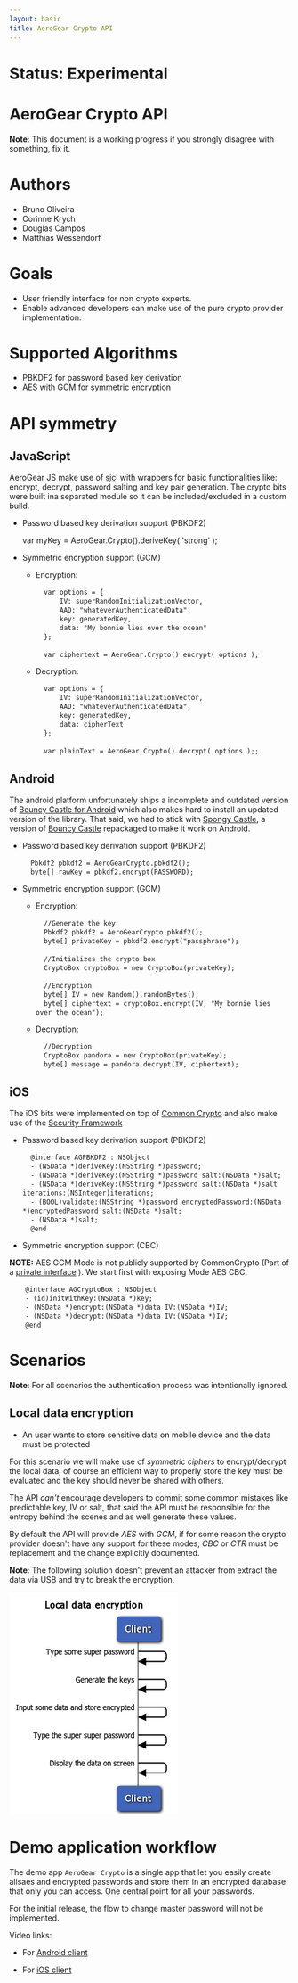 ```yaml
---
layout: basic
title: AeroGear Crypto API
---
```


# Status: Experimental

# AeroGear Crypto API

**Note**: This document is a working progress if you strongly disagree with something, fix it.

# Authors

* Bruno Oliveira
* Corinne Krych
* Douglas Campos
* Matthias Wessendorf

# Goals

* User friendly interface for non crypto experts.
* Enable advanced developers can make use of the pure crypto provider implementation.

# Supported Algorithms

* PBKDF2 for password based key derivation
* AES with GCM for symmetric encryption

# API symmetry 

## JavaScript

AeroGear JS make use of [sjcl](http://crypto.stanford.edu/sjcl/) with wrappers for basic functionalities like: encrypt, decrypt, password salting and key pair generation. The crypto bits were built ina separated module so it can be included/excluded in a custom build.

* Password based key derivation support (PBKDF2)

    var myKey = AeroGear.Crypto().deriveKey( 'strong' );

* Symmetric encryption support (GCM)

    * Encryption:

            var options = {
                IV: superRandomInitializationVector,
                AAD: "whateverAuthenticatedData",
                key: generatedKey,
                data: "My bonnie lies over the ocean"
            };
            
            var ciphertext = AeroGear.Crypto().encrypt( options );

    * Decryption:

            var options = {
                IV: superRandomInitializationVector,
                AAD: "whateverAuthenticatedData",
                key: generatedKey,
                data: cipherText
            };

            var plainText = AeroGear.Crypto().decrypt( options );;
            

## Android

The android platform unfortunately ships a incomplete and outdated version of [Bouncy Castle for Android](https://code.google.com/p/android/issues/detail?id=3280) which also makes hard to install an updated version of the library. That said, we had to stick with [Spongy Castle](http://rtyley.github.io/spongycastle/), a version of [Bouncy Castle](http://www.bouncycastle.org) repackaged to make it work on Android.


* Password based key derivation support (PBKDF2)

        Pbkdf2 pbkdf2 = AeroGearCrypto.pbkdf2();
        byte[] rawKey = pbkdf2.encrypt(PASSWORD);

* Symmetric encryption support (GCM)

    * Encryption:

            //Generate the key
            Pbkdf2 pbkdf2 = AeroGearCrypto.pbkdf2();
            byte[] privateKey = pbkdf2.encrypt("passphrase");
    
            //Initializes the crypto box
            CryptoBox cryptoBox = new CryptoBox(privateKey);
    
            //Encryption
            byte[] IV = new Random().randomBytes();
            byte[] ciphertext = cryptoBox.encrypt(IV, "My bonnie lies over the ocean");
    
    * Decryption:

            //Decryption
            CryptoBox pandora = new CryptoBox(privateKey);
            byte[] message = pandora.decrypt(IV, ciphertext);            


## iOS

The iOS bits were implemented on top of [Common Crypto](https://developer.apple.com/library/mac/documentation/security/conceptual/cryptoservices/GeneralPurposeCrypto/GeneralPurposeCrypto.html) and also make use of the [Security Framework](https://developer.apple.com/library/ios/documentation/Security/Reference/SecurityFrameworkReference/_index.html)

* Password based key derivation support (PBKDF2)

        @interface AGPBKDF2 : NSObject
        - (NSData *)deriveKey:(NSString *)password;
        - (NSData *)deriveKey:(NSString *)password salt:(NSData *)salt;
        - (NSData *)deriveKey:(NSString *)password salt:(NSData *)salt iterations:(NSInteger)iterations;
        - (BOOL)validate:(NSString *)password encryptedPassword:(NSData *)encryptedPassword salt:(NSData *)salt;
        - (NSData *)salt;
        @end

* Symmetric encryption support (CBC)

**NOTE:** AES GCM Mode is not publicly supported by CommonCrypto (Part of a [private interface](https://github.com/Apple-FOSS-Mirror/CommonCrypto/blob/master/Source/CommonCryptoSPI/CommonCryptorSPI.h#L71) ). We start first with exposing Mode AES CBC.


        @interface AGCryptoBox : NSObject
        - (id)initWithKey:(NSData *)key;
        - (NSData *)encrypt:(NSData *)data IV:(NSData *)IV;
        - (NSData *)decrypt:(NSData *)data IV:(NSData *)IV;
        @end

# Scenarios

**Note**: For all scenarios the authentication process was intentionally ignored. 

## Local data encryption 

* An user wants to store sensitive data on mobile device and the data must be protected

For this scenario we will make use of *symmetric ciphers* to encrypt/decrypt the local data, of course an efficient way to properly store the key must be evaluated and the key should never be shared with others. 

The API *can't* encourage developers to commit some common mistakes like predictable key, IV or salt, that said the API must be responsible for the entropy behind the scenes and as well generate these values. 

By default the API will provide *AES* with *GCM*, if for some reason the crypto provider doesn't have any support for these modes, *CBC* or *CTR*  must be replacement and the change explicitly documented.

**Note**: The following solution doesn't prevent an attacker from extract the data via USB and try to break the encryption. 

![](img/local_encryption_0.0.1.png)


# Demo application workflow

The demo app ```AeroGear Crypto``` is a single app that let you easily create alisaes and encrypted passwords and store them in an encrypted database that only you can access. One central point for all your passwords.

For the initial release, the flow to change master password will not be implemented.

Video links: 

* For [Android client](http://vimeo.com/77804314)

* For [iOS client](http://vimeo.com/78366502) 
